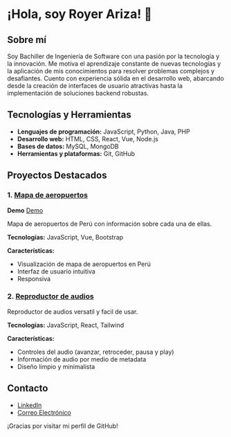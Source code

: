 # ¡Hola, soy Royer Ariza! 👋

## Sobre mí
Soy Bachiller de Ingeniería de Software con una pasión por la tecnología y la innovación. Me motiva el aprendizaje constante de nuevas tecnologías y la aplicación de mis conocimientos para resolver problemas complejos y desafiantes. Cuento con experiencia sólida en el desarrollo web, abarcando desde la creación de interfaces de usuario atractivas hasta la implementación de soluciones backend robustas.

## Tecnologías y Herramientas
- **Lenguajes de programación:** JavaScript, Python, Java, PHP
- **Desarrollo web:** HTML, CSS, React, Vue, Node.js
- **Bases de datos:** MySQL, MongoDB
- **Herramientas y plataformas:** Git, GitHub

## Proyectos Destacados

### 1. [Mapa de aeropuertos](https://github.com/royer2001/peruvian_airports_map)
**Demo** [Demo](https://super-kulfi-0a8c52.netlify.app/)

Mapa de aeropuertos de Perú con información sobre cada una de ellas.

**Tecnologías:** JavaScript, Vue, Bootstrap

**Características:**
- Visualización de mapa de aeropuertos en Perú
- Interfaz de usuario intuitiva
- Responsiva

### 2. [Reproductor de audios](https://github.com/royer2001/audio-player)
Reproductor de audios versatil y facil de usar.

**Tecnologías:** JavaScript, React, Tailwind

**Características:**
- Controles del audio (avanzar, retroceder, pausa y play)
- Información de audio por medio de metadata
- Diseño limpio y minimalista

## Contacto

- [LinkedIn](https://www.linkedin.com/in/arizaroyer/)
- [Correo Electrónico](mailto:ariza.royer@gmail.com)


¡Gracias por visitar mi perfil de GitHub!

